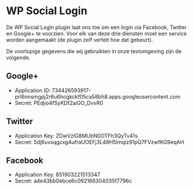 # WP Social Login

De WP Social Login plugin laat ons toe om een login via Facebook, Twitter en Google+ te voorzien. Voor elk van deze drie diensten moet een service worden aangemaakt (de plugin zelf vertelt hoe dat gebeurt). 

De voorlopige gegevens die wij gebruikten in onze testomgeving zijn de volgende. 

## Google+

* Application ID: 734426593917-prl6nnsmgpj2r6u6hcgkckf05ca58bh8.apps.googleusercontent.com
* Secret: PEdjio4fSyKDf2aiGO_DvvR0

## Twitter
* Application Key: ZOwVzlG8MUbN0OTFh3QyTv41s
* Secret: 5dj6uvsqgcxg4ufraUOEFj3L48H5lmqiz91pQ7FVzwfKG9eqAH

## Facebook
* Application Key: 851903221513347
* Secret: a4e43bb0ebce6c092166304035f7796c
